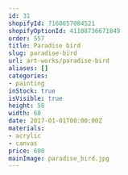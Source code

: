 ```yaml
---
id: 31
shopifyId: 7160657084521
shopifyOptionId: 41108736671849
order: 557
title: Paradise bird
slug: paradise-bird
url: art-works/paradise-bird
aliases: []
categories:
- painting
inStock: true
isVisible: true
height: 50
width: 60
date: 2017-01-01T00:00:00Z
materials:
- acrylic
- canvas
price: 600
mainImage: paradise_bird.jpg
---
```

